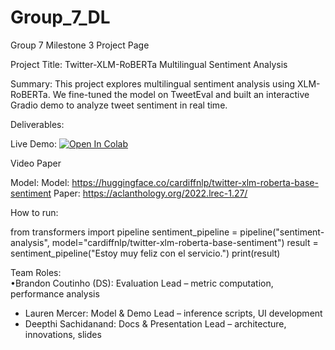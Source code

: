 # Group_7_DL
Group 7 Milestone 3 Project Page




Project Title: Twitter-XLM-RoBERTa Multilingual Sentiment Analysis

Summary: This project explores multilingual sentiment analysis using XLM-RoBERTa. We fine-tuned the model on TweetEval and built an interactive Gradio demo to analyze tweet sentiment in real time.


Deliverables: 

Live Demo: [![Open In Colab](https://colab.research.google.com/assets/colab-badge.svg)](https://colab.research.google.com/github/lola12313/Group_7_DL/blob/main/Gradio_Demo.ipynb)


Video
Paper


Model: 
Model: https://huggingface.co/cardiffnlp/twitter-xlm-roberta-base-sentiment
Paper: https://aclanthology.org/2022.lrec-1.27/


How to run: 

from transformers import pipeline
sentiment_pipeline = pipeline("sentiment-analysis", model="cardiffnlp/twitter-xlm-roberta-base-sentiment")
result = sentiment_pipeline("Estoy muy feliz con el servicio.")
print(result)



Team Roles: 	
	•Brandon Coutinho (DS): Evaluation Lead – metric computation, performance analysis
* Lauren Mercer: Model & Demo Lead – inference scripts, UI development
* Deepthi Sachidanand: Docs & Presentation Lead – architecture, innovations, slides
